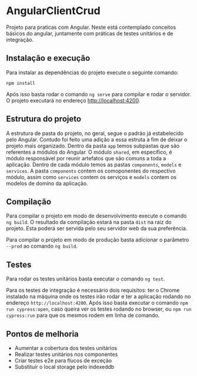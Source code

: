 # AngularClientCrud

Projeto para praticas com Angular. Neste está contemplado conceitos básicos do angular, juntamente com práticas de testes unitários e de integração.

## Instalação e execução

Para instalar as dependências do projeto execute o seguinte comando:

`npm install`

Após isso basta rodar o comando `ng serve` para compilar e rodar o servidor. O projeto executará no endereço [http://localhost:4200](http://localhost:4200).

## Estrutura do projeto

A estrutura de pasta do projeto, no geral, segue o padrão já estabelecido pelo Angular. Contudo foi feito uma adição a essa estruta a fim de deixar o projeto mais organizado. Dentro da pasta `app` temos subpastas que são referentes a módulos do Angular. O módulo `shared`, em específico, é módulo responsável por reunir artefatos que são comuns a toda a aplicação. Dentro de cada módulo temos as pastas `components`, `models` e `services`. A pasta `components` contem os comoponentes do respectivo módulo, assim como `services` contem os serviços e `models` contem os modelos de domíno da aplicação.

## Compilação

Para compilar o projeto em modo de desenvolvimento execute o comando `ng build`. O resultado da compilação estará na pasta `dist` na raiz do projeto. Esta poderá ser servida pelo seu servidor web da sua preferência.

Para compilar o projeto em modo de produção basta adicionar o parâmetro `--prod` ao comando `ng build`.

## Testes

Para rodar os testes unitários basta executar o comando `ng test`. 

Para os testes de integração é necessário dois requisitos: ter o Chrome instalado na máquina onde os testes irão rodar e ter a aplicação rodando no endereço `http://localhost:4200`. Após isso basta executar o comando `npm run cypress:open`, caso queira ver os testes rodando no browser, ou `npm run cypress:run` para que os mesmos rodem em linha de comando.

## Pontos de melhoria
- Aumentar a cobertura dos testes unitários
- Realizar testes unitários nos componentes
- Criar testes e2e para flucos de exceção
- Substituir o local storage pelo indexeddb
